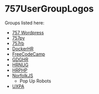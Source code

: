 # 757UserGroupLogos

Groups listed here:
* [757 Wordpress](https://github.com/RevolutionConf/757UserGroupLogos/tree/master/757%20Wordpress%20Dev)
* [757py](https://github.com/RevolutionConf/757UserGroupLogos/tree/master/757Python)
* [757rb](https://github.com/RevolutionConf/757UserGroupLogos/tree/master/757rb)
* [DockerHR](https://github.com/RevolutionConf/757UserGroupLogos/tree/master/DockerHR)
* [FreeCodeCamp](https://github.com/RevolutionConf/757UserGroupLogos/tree/master/FreeCodeCampLogo)
* [GDGHR](https://github.com/RevolutionConf/757UserGroupLogos/tree/master/GDGHR)
* [HRNUG](https://github.com/RevolutionConf/757UserGroupLogos/tree/master/HRNUG)
* [HRPHP](https://github.com/RevolutionConf/757UserGroupLogos/tree/master/HRPHP)
* [NorfolkJS](https://github.com/RevolutionConf/757UserGroupLogos/tree/master/NorfolkJS)
    *   Pop Up Robots
* [UXPA](https://github.com/RevolutionConf/757UserGroupLogos/tree/master/UXPA)
